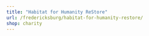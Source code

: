 ```yaml
---
title: "Habitat for Humanity ReStore"
url: /fredericksburg/habitat-for-humanity-restore/
shop: charity
---
```

